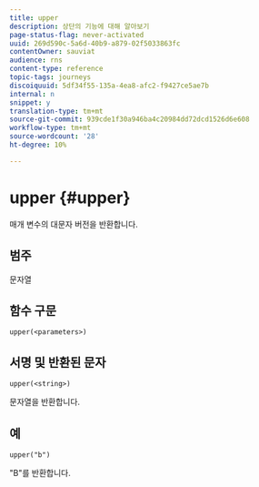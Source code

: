 ```yaml
---
title: upper
description: 상단의 기능에 대해 알아보기
page-status-flag: never-activated
uuid: 269d590c-5a6d-40b9-a879-02f5033863fc
contentOwner: sauviat
audience: rns
content-type: reference
topic-tags: journeys
discoiquuid: 5df34f55-135a-4ea8-afc2-f9427ce5ae7b
internal: n
snippet: y
translation-type: tm+mt
source-git-commit: 939cde1f30a946ba4c20984dd72dcd1526d6e608
workflow-type: tm+mt
source-wordcount: '28'
ht-degree: 10%

---
```



# upper {#upper}

매개 변수의 대문자 버전을 반환합니다.

## 범주

문자열

## 함수 구문

`upper(<parameters>)`

## 서명 및 반환된 문자

`upper(<string>)`

문자열을 반환합니다.

## 예

`upper("b")`

&quot;B&quot;를 반환합니다.
